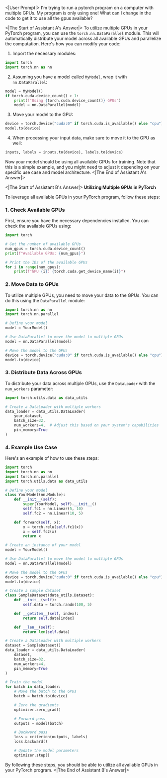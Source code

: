 <|User Prompt|>
I'm trying to run a pytorch program on a computer with multiple GPUs. My program is only using one! What can I change in the code to get it to use all the gpus available?

<|The Start of Assistant A's Answer|>
To utilize multiple GPUs in your PyTorch program, you can use the `torch.nn.DataParallel` module. This will automatically distribute your model across all available GPUs and parallelize the computation. Here's how you can modify your code:

1. Import the necessary modules:

```python
import torch
import torch.nn as nn
```

2. Assuming you have a model called `MyModel`, wrap it with `nn.DataParallel`:

```python
model = MyModel()
if torch.cuda.device_count() > 1:
    print(f"Using {torch.cuda.device_count()} GPUs")
    model = nn.DataParallel(model)
```

3. Move your model to the GPU:

```python
device = torch.device("cuda:0" if torch.cuda.is_available() else "cpu")
model.to(device)
```

4. When processing your input data, make sure to move it to the GPU as well:

```python
inputs, labels = inputs.to(device), labels.to(device)
```

Now your model should be using all available GPUs for training. Note that this is a simple example, and you might need to adjust it depending on your specific use case and model architecture.
<|The End of Assistant A's Answer|>

<|The Start of Assistant B's Answer|>
**Utilizing Multiple GPUs in PyTorch**

To leverage all available GPUs in your PyTorch program, follow these steps:

### 1. **Check Available GPUs**

First, ensure you have the necessary dependencies installed. You can check the available GPUs using:

```python
import torch

# Get the number of available GPUs
num_gpus = torch.cuda.device_count()
print(f"Available GPUs: {num_gpus}")

# Print the IDs of the available GPUs
for i in range(num_gpus):
    print(f"GPU {i}: {torch.cuda.get_device_name(i)}")
```

### 2. **Move Data to GPUs**

To utilize multiple GPUs, you need to move your data to the GPUs. You can do this using the `DataParallel` module:

```python
import torch.nn as nn
import torch.nn.parallel

# Define your model
model = YourModel()

# Use DataParallel to move the model to multiple GPUs
model = nn.DataParallel(model)

# Move the model to the GPUs
device = torch.device("cuda:0" if torch.cuda.is_available() else "cpu")
model.to(device)
```

### 3. **Distribute Data Across GPUs**

To distribute your data across multiple GPUs, use the `DataLoader` with the `num_workers` parameter:

```python
import torch.utils.data as data_utils

# Create a DataLoader with multiple workers
data_loader = data_utils.DataLoader(
    your_dataset,
    batch_size=32,
    num_workers=4,  # Adjust this based on your system's capabilities
    pin_memory=True
)
```

### 4. **Example Use Case**

Here's an example of how to use these steps:

```python
import torch
import torch.nn as nn
import torch.nn.parallel
import torch.utils.data as data_utils

# Define your model
class YourModel(nn.Module):
    def __init__(self):
        super(YourModel, self).__init__()
        self.fc1 = nn.Linear(5, 10)
        self.fc2 = nn.Linear(10, 5)

    def forward(self, x):
        x = torch.relu(self.fc1(x))
        x = self.fc2(x)
        return x

# Create an instance of your model
model = YourModel()

# Use DataParallel to move the model to multiple GPUs
model = nn.DataParallel(model)

# Move the model to the GPUs
device = torch.device("cuda:0" if torch.cuda.is_available() else "cpu")
model.to(device)

# Create a sample dataset
class SampleDataset(data_utils.Dataset):
    def __init__(self):
        self.data = torch.randn(100, 5)

    def __getitem__(self, index):
        return self.data[index]

    def __len__(self):
        return len(self.data)

# Create a DataLoader with multiple workers
dataset = SampleDataset()
data_loader = data_utils.DataLoader(
    dataset,
    batch_size=32,
    num_workers=4,
    pin_memory=True
)

# Train the model
for batch in data_loader:
    # Move the batch to the GPUs
    batch = batch.to(device)

    # Zero the gradients
    optimizer.zero_grad()

    # Forward pass
    outputs = model(batch)

    # Backward pass
    loss = criterion(outputs, labels)
    loss.backward()

    # Update the model parameters
    optimizer.step()
```

By following these steps, you should be able to utilize all available GPUs in your PyTorch program.
<|The End of Assistant B's Answer|>